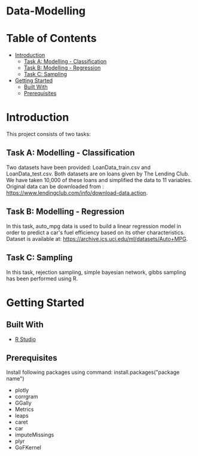 # Data-Modelling
# Table of Contents
* [Introduction](#introduction)
  * [Task A: Modelling - Classification](#task-a:modelling-classification)
  * [Task B: Modelling - Regression](#task-b:modelling-regression)
  * [Task C: Sampling](#task-c:sampling)
* [Getting Started](#getting-started)
  * [Built With](#built-with)
  * [Prerequisites](#prerequisites)



# Introduction
This project consists of two tasks:
## Task A: Modelling - Classification
Two datasets have been provided: LoanData_train.csv and LoanData_test.csv. Both datasets are on loans given by The Lending Club. We have taken 10,000 of these loans and simplified the data to 11 variables. Original data can be downloaded from : 
https://www.lendingclub.com/info/download-data.action.
## Task B: Modelling - Regression
In this task, auto_mpg data is used to build a linear regression model in order to predict a car's fuel efficiency based on its other characteristics. Dataset is available at: https://archive.ics.uci.edu/ml/datasets/Auto+MPG.
## Task C: Sampling
In this task, rejection sampling, simple bayesian network, gibbs sampling has been performed using R.


# Getting Started
## Built With
* [R Studio](https://www.rstudio.com/products/rstudio/download/)
## Prerequisites
Install following packages using command: install.packages("package name")
* plotly
* corrgram
* GGally
* Metrics
* leaps
* caret
* car
* imputeMissings
* plyr
* GoFKernel
